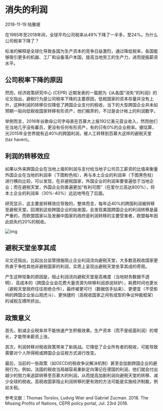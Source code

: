 # 消失的利润

2018-11-19 陆雅珉

在1985年至2018年间，全球平均公司税率从49%下降了一半多，至24%。为什么公司税率下降了？

标准的解释是全球化导致各国为生产资本的竞争日益激烈，通过降低税率，各国能够吸引更多的机器、工厂和设备落户本国，提高当地劳工的生产力，进而提振薪资水平。

## 公司税率下降的原因

然而，经济政策研究中心 (CEPR) 近期发表的一篇题为《从各国“消失”的利润》的论文指出，避税行为是公司税率下降的主要原因，低税国家的资本存量并没有上升，这种利润的转移仅仅降低了跨国企业支付的税收，当下的大型跨国企业并未如预期一般向低税收国家转移有形资产，他们搬弄的，不过是会计帐上的利润数字。

举例而言，2016年谷歌母公司字母表在百慕大上报192亿美元营业收入，然而他们在当地几乎没有雇员，更没有任何有形资产，有的只有0%的企业税率。据估算，光2015年全世界就有近40%的跨国利润，被人工转移到百慕大这样的避税天堂 (tax haven)。

## 利润的转移效应

如果以外来跨国企业在当地上报的利润与支付给当地子公司员工薪资的比值来衡量外国企业在当地的利润率（下图粉色柱），再与本土企业的利润率（下图黑色柱）进行横向比较，可以发现，在非避税国家，外国企业的利润率要普遍低于当地企业；而在避税天堂，外国企业则普遍更加“有利可图”（在爱尔兰高达800%），将本土企业的利润率（30%-40%）远远地甩在了后面。

研究显示，这主要是转移效应导致的，整体而言，每年近40%的跨国利润被转移至避税天堂。回溯到这些跨国企业的始发国，会发现美国跨国企业的利润转移是最严重的，而欧盟国家以及发展中国家的政府是利润转移的主要受害者，欧盟每年因此损失约20%的税收。

![img](https://rocks.wisburg.com/28ae0153-294d-461e-9d60-f18bc85c0d9a)

## 避税天堂坐享其成

论文还指出，比起出台监管措施阻止企业利润流向避税天堂，大多数高税收国家更热衷于争抢其他非避税国家的利润，实质上呈现出避税天堂坐享其成的奇观。

产生这种现象的原因是，阻止利润流向避税天堂是高难度（当地财务数据不透明）、高成本的（跨国企业会花费大量资源为转移利润游说辩护），耗费时间也更长（避税天堂政府往往拒绝合作），最终被更可行（数据信手拈来）、更便宜（不受影响的跨国企业坐山观虎斗）、更快捷的（高税收国家之间有成型的争议仲裁框架）的减税互搏所挤出。

## 政策意义

首先，削减企业税率并不能快速产生积极效果。生产资本（而不是纸面利润）的增长，才能带来薪资上涨。

其次，利润转移对税收政策带来了新挑战。它降低了企业所有者的税收，可能导致需要对个人所得税或跨国企业征税方式进行改变。

最后，当前的一些政策（如OECD的税收争议解决机制）甚至会加剧跨国企业的避税行为。例如，法国的税收当局越容易重新定向簿记在德国的利润，他们就会付出越少的努力来追踪转移至百慕大的利润，从而提高加剧利润向避税天堂的转移、减少全球的税收。高税收国家阻止利润转移的更有效的方法可能是实施经济制裁，例如关税。

参考文献：Thomas Torslov, Ludvig Wier and Gabriel Zucman. 2018. The Missing Profits of Nations, CEPR policy portal, Jul. 23rd 2018.
